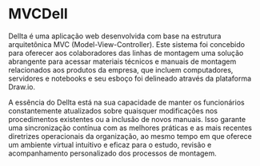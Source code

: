 # MVCDell

Dellta é uma aplicação web desenvolvida com base na estrutura arquitetônica MVC (Model-View-Controller). Este sistema foi concebido para oferecer aos colaboradores das linhas de montagem uma solução abrangente para acessar materiais técnicos e manuais de montagem relacionados aos produtos da empresa, que incluem computadores, servidores e notebooks e seu esboço foi delineado através da plataforma Draw.io.

A essência do Dellta está na sua capacidade de manter os funcionários constantemente atualizados sobre quaisquer modificações nos procedimentos existentes ou a inclusão de novos manuais. Isso garante uma sincronização contínua com as melhores práticas e as mais recentes diretrizes operacionais da organização, ao mesmo tempo em que oferece um ambiente virtual intuitivo e eficaz para o estudo, revisão e acompanhamento personalizado dos processos de montagem.
 
